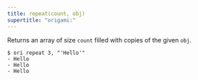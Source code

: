 ```yaml
---
title: repeat(count, obj)
supertitle: "origami:"
---
```


Returns an array of size `count` filled with copies of the given `obj`.

```console
$ ori repeat 3, "'Hello'"
- Hello
- Hello
- Hello
```
